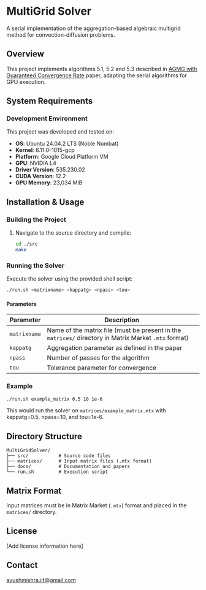 # MultiGrid Solver

A serial implementation of the aggregation-based algebraic multigrid method for convection-diffusion problems.

## Overview

This project implements algorithms 5.1, 5.2 and 5.3 described in [AGMG with Guaranteed Convergence Rate](https://github.com/mishraiiit/MultiGridSolver/blob/master/docs/AGMG_with_guarenteed_convergence_rate.pdf) paper, adapting the serial algorithms for GPU execution.

## System Requirements

### Development Environment
This project was developed and tested on:
- **OS**: Ubuntu 24.04.2 LTS (Noble Numbat)
- **Kernel**: 6.11.0-1015-gcp
- **Platform**: Google Cloud Platform VM
- **GPU**: NVIDIA L4
- **Driver Version**: 535.230.02
- **CUDA Version**: 12.2
- **GPU Memory**: 23,034 MiB

## Installation & Usage

### Building the Project

1. Navigate to the source directory and compile:
   ```bash
   cd ./src
   make
   ```

### Running the Solver

Execute the solver using the provided shell script:

```bash
./run.sh <matrixname> <kappatg> <npass> <tou>
```

#### Parameters

| Parameter | Description |
|-----------|-------------|
| `matrixname` | Name of the matrix file (must be present in the `matrices/` directory in Matrix Market `.mtx` format) |
| `kappatg` | Aggregation parameter as defined in the paper |
| `npass` | Number of passes for the algorithm |
| `tou` | Tolerance parameter for convergence |

### Example

```bash
./run.sh example_matrix 0.5 10 1e-6
```

This would run the solver on `matrices/example_matrix.mtx` with kappatg=0.5, npass=10, and tou=1e-6.

## Directory Structure

```
MultiGridSolver/
├── src/           # Source code files
├── matrices/      # Input matrix files (.mtx format)
├── docs/          # Documentation and papers
└── run.sh         # Execution script
```

## Matrix Format

Input matrices must be in Matrix Market (`.mtx`) format and placed in the `matrices/` directory.

## License

[Add license information here]

## Contact

ayushmishra.iit@gmail.com


